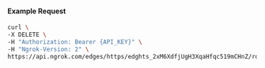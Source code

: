 <!-- Code generated for API Clients. DO NOT EDIT. -->

#### Example Request

```bash
curl \
-X DELETE \
-H "Authorization: Bearer {API_KEY}" \
-H "Ngrok-Version: 2" \
https://api.ngrok.com/edges/https/edghts_2xM6XdfjUgH3XqaHfqc519mCHnZ/routes/edghtsrt_2xM6XeD9pDTOGUEZKJvhZ72N7jW/backend
```
